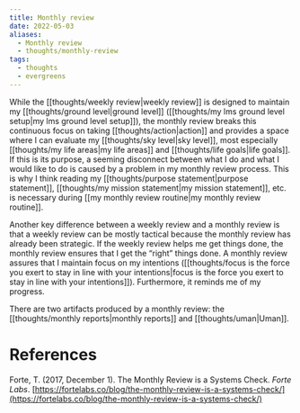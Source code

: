 ```yaml
---
title: Monthly review
date: 2022-05-03
aliases:
  - Monthly review
  - thoughts/monthly-review
tags:
  - thoughts
  - evergreens
---
```

While the [[thoughts/weekly review|weekly review]] is designed to maintain my [[thoughts/ground level|ground level]] ([[thoughts/my lms ground level setup|my lms ground level setup]]), the monthly review breaks this continuous focus on taking [[thoughts/action|action]] and provides a space where I can evaluate my [[thoughts/sky level|sky level]], most especially [[thoughts/my life areas|my life areas]] and [[thoughts/life goals|life goals]]. If this is its purpose, a seeming disconnect between what I do and what I would like to do is caused by a problem in my monthly review process. This is why I think reading my [[thoughts/purpose statement|purpose statement]], [[thoughts/my mission statement|my mission statement]], etc. is necessary during [[my monthly review routine|my monthly review routine]].

Another key difference between a weekly review and a monthly review is that a weekly review can be mostly tactical because the monthly review has already been strategic. If the weekly review helps me get things done, the monthly review ensures that I get the “right” things done. A monthly review assures that I maintain focus on my intentions ([[thoughts/focus is the force you exert to stay in line with your intentions|focus is the force you exert to stay in line with your intentions]]). Furthermore, it reminds me of my progress.

There are two artifacts produced by a monthly review: the [[thoughts/monthly reports|monthly reports]] and [[thoughts/uman|Uman]].

# References

Forte, T. (2017, December 1). The Monthly Review is a Systems Check. *Forte Labs*. [https://fortelabs.co/blog/the-monthly-review-is-a-systems-check/](https://fortelabs.co/blog/the-monthly-review-is-a-systems-check/)